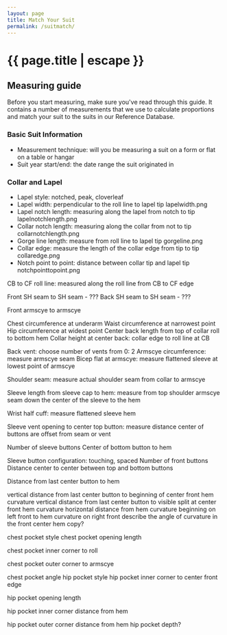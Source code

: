 ```yaml
---
layout: page
title: Match Your Suit
permalink: /suitmatch/
---
```


<h1 class="page-title">{{ page.title | escape }}</h1>

## Measuring guide

Before you start measuring, make sure you've read through this guide. It contains a number of measurements that we use to calculate proportions and match your suit to the suits in our Reference Database.

### Basic Suit Information

- Measurement technique: will you be measuring a suit on a form or flat on a table or hangar
- Suit year start/end: the date range the suit originated in

### Collar and Lapel

- Lapel style: notched, peak, cloverleaf
- Lapel width: perpendicular to the roll line to lapel tip lapelwidth.png
- Lapel notch length: measuring along the lapel from notch to tip lapelnotchlength.png
- Collar notch length: measuring along the collar from not to tip collarnotchlength.png
- Gorge line length: measure from roll line to lapel tip gorgeline.png
- Collar edge: measure the length of the collar edge from tip to tip collaredge.png
- Notch point to point: distance between collar tip and lapel tip notchpointtopoint.png
 
CB to CF roll line: measured along the roll line from CB to CF edge
 
Front SH seam to SH seam - ??? 
Back SH seam to SH seam - ???
 
Front armscye to armscye 
 
Chest circumference at underarm
Waist circumference at narrowest point
Hip circumference at widest point
Center back length from top of collar roll to bottom hem
Collar height at center back: collar edge to roll line at CB
 
Back vent: choose number of vents from 0: 2
Armscye circumference: measure armscye seam
Bicep flat at armscye: measure flattened sleeve at lowest point of armscye
 
Shoulder seam: measure actual shoulder seam from collar to armscye
 
Sleeve length from sleeve cap to hem: measure from top shoulder armscye seam down the center of the sleeve to the hem
 
Wrist half cuff: measure flattened sleeve hem
 
Sleeve vent opening to center top button: measure distance center of buttons are offset from seam or vent
 
Number of sleeve buttons
Center of bottom button to hem
 
Sleeve button configuration: touching, spaced
Number of front buttons
Distance center to center between top and bottom buttons
 
Distance from last center button to hem 
 
vertical distance from last center button to beginning of center front hem curvature
vertical distance from last center button to visible split at center front hem curvature
horizontal distance from hem curvature beginning on left front to hem curvature on right front
describe the angle of curvature in the front center hem copy?
 
chest pocket style
chest pocket opening length
 
chest pocket inner corner to roll
 
chest pocket outer corner to armscye
 
chest pocket angle
hip pocket style
hip pocket inner corner to center front edge
 
hip pocket opening length
 
hip pocket inner corner distance from hem
 
hip pocket outer corner distance from hem
hip pocket depth?





